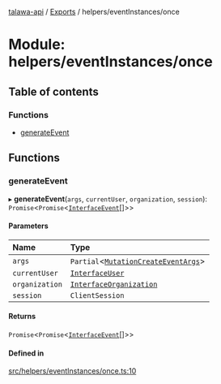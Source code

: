 [talawa-api](../README.md) / [Exports](../modules.md) / helpers/eventInstances/once

# Module: helpers/eventInstances/once

## Table of contents

### Functions

- [generateEvent](helpers_eventInstances_once.md#generateevent)

## Functions

### generateEvent

▸ **generateEvent**(`args`, `currentUser`, `organization`, `session`): `Promise`\<`Promise`\<[`InterfaceEvent`](../interfaces/models_Event.InterfaceEvent.md)[]\>\>

#### Parameters

| Name | Type |
| :------ | :------ |
| `args` | `Partial`\<[`MutationCreateEventArgs`](types_generatedGraphQLTypes.md#mutationcreateeventargs)\> |
| `currentUser` | [`InterfaceUser`](../interfaces/models_User.InterfaceUser.md) |
| `organization` | [`InterfaceOrganization`](../interfaces/models_Organization.InterfaceOrganization.md) |
| `session` | `ClientSession` |

#### Returns

`Promise`\<`Promise`\<[`InterfaceEvent`](../interfaces/models_Event.InterfaceEvent.md)[]\>\>

#### Defined in

[src/helpers/eventInstances/once.ts:10](https://github.com/PalisadoesFoundation/talawa-api/blob/a731ade/src/helpers/eventInstances/once.ts#L10)

